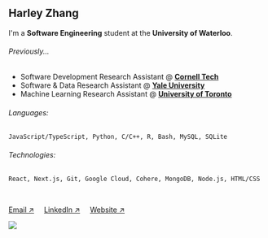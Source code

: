 ## Harley Zhang

I'm a **Software Engineering** student at the **University of Waterloo**.
<br/>

###### Previously...
- Software Development Research Assistant @ **[Cornell Tech](https://s.tech.cornell.edu/)**
- Software & Data Research Assistant @ **[Yale University](https://www.yale.edu/)**
- Machine Learning Research Assistant @ **[University of Toronto](https://cubes-labs.com/)**

###### Languages:
```
JavaScript/TypeScript, Python, C/C++, R, Bash, MySQL, SQLite
```
###### Technologies:
```
React, Next.js, Git, Google Cloud, Cohere, MongoDB, Node.js, HTML/CSS
```
<br/>

[Email &#8599;](mailto:harley.zhang@uwaterloo.ca) &nbsp;&nbsp;&nbsp;
[LinkedIn &#8599;](https://www.linkedin.com/in/harley-zhang) &nbsp;&nbsp;&nbsp;
[Website &#8599;](https://harleyzhang.info/)

![](https://komarev.com/ghpvc/?username=harley-zhang)
